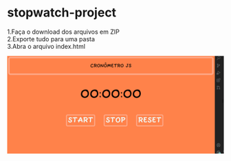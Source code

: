 # stopwatch-project

1.Faça o download dos arquivos em ZIP<br>
2.Exporte tudo para uma pasta<br>
3.Abra o arquivo index.html

![Alt text](https://github.com/vinicius4006/stopwatch-project/blob/main/crono.PNG?raw=true "Stopwatch")

